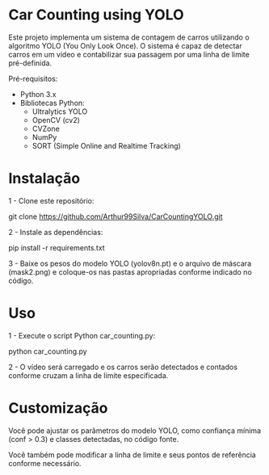 # Car Counting using YOLO

Este projeto implementa um sistema de contagem de carros utilizando o algoritmo YOLO (You Only Look Once). O sistema é capaz de detectar carros em um vídeo e contabilizar sua passagem por uma linha de limite pré-definida.

Pré-requisitos:
  - Python 3.x
  - Bibliotecas Python:
     * Ultralytics YOLO
     * OpenCV (cv2)
     * CVZone
     * NumPy
     * SORT (Simple Online and Realtime Tracking)

   
# Instalação

1 - Clone este repositório:

git clone https://github.com/Arthur99Silva/CarCountingYOLO.git

2 - Instale as dependências:

pip install -r requirements.txt

3 - Baixe os pesos do modelo YOLO (yolov8n.pt) e o arquivo de máscara (mask2.png) e coloque-os nas pastas apropriadas conforme indicado no código.

# Uso

1 - Execute o script Python car_counting.py:

python car_counting.py

2 - O vídeo será carregado e os carros serão detectados e contados conforme cruzam a linha de limite especificada.

# Customização

Você pode ajustar os parâmetros do modelo YOLO, como confiança mínima (conf > 0.3) e classes detectadas, no código fonte.

Você também pode modificar a linha de limite e seus pontos de referência conforme necessário.
